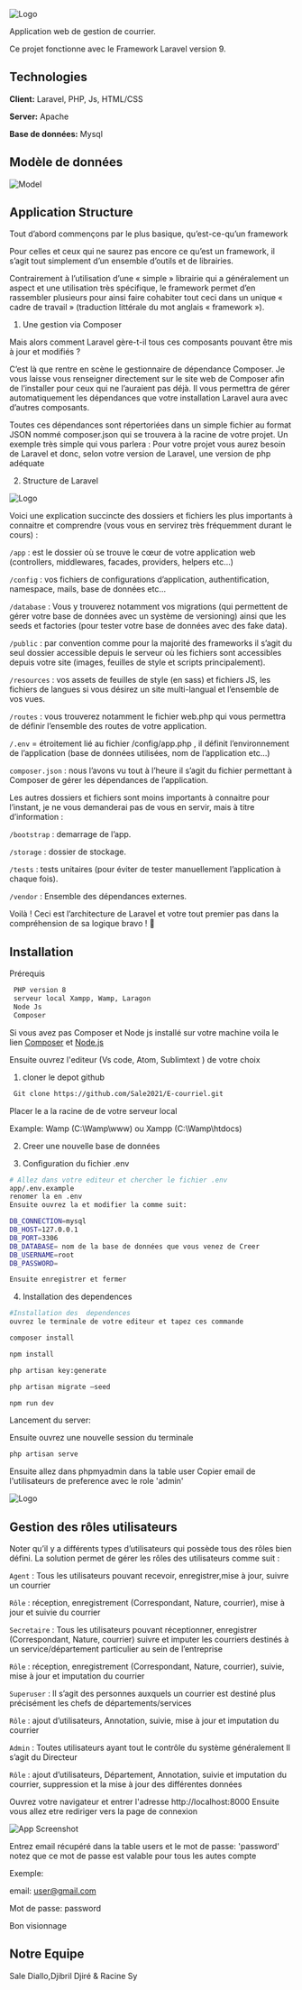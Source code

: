 
![Logo](https://user-images.githubusercontent.com/84472630/187780840-2e309459-b72c-4c73-b3fe-cede2d628ee0.png)





Application web de gestion de courrier.

Ce projet fonctionne avec le Framework Laravel version 9.


## Technologies

**Client:** Laravel, PHP, Js, HTML/CSS

**Server:** Apache

**Base de données:** Mysql


## Modèle de données
![Model](https://user-images.githubusercontent.com/84472630/187789347-0085fbe9-b0e7-43a0-966b-a9a6f0af70df.png)
## Application Structure

Tout d’abord commençons par le plus basique, qu’est-ce-qu’un framework

Pour celles et ceux qui ne saurez pas encore ce qu’est un framework, il s’agit tout simplement d’un ensemble d’outils et de librairies.

Contrairement à l’utilisation d’une « simple » librairie qui a généralement un aspect et une utilisation très spécifique, le framework permet d’en rassembler plusieurs pour ainsi faire cohabiter tout ceci dans un unique « cadre de travail » (traduction littérale du mot anglais « framework »).

1. Une gestion via Composer

Mais alors comment Laravel gère-t-il tous ces composants pouvant être mis à jour et modifiés ?

C’est là que rentre en scène le gestionnaire de dépendance Composer. Je vous laisse vous renseigner directement sur le site web de Composer afin de l’installer pour ceux qui ne l’auraient pas déjà. Il vous permettra de gérer automatiquement les dépendances que votre installation Laravel aura avec d’autres composants.

Toutes ces dépendances sont répertoriées dans un simple fichier au format JSON nommé composer.json qui se trouvera à la racine de votre projet. Un exemple très simple qui vous parlera :
Pour votre projet vous aurez besoin de Laravel et donc, selon votre version de Laravel, une version de php adéquate

2. Structure de Laravel


![Logo](https://user-images.githubusercontent.com/84472630/187775729-324be808-f15b-426c-8a21-34b3156cdf90.png)



Voici une explication succincte des dossiers et fichiers les plus importants à connaitre et comprendre (vous vous en servirez très fréquemment durant le cours) :

`/app` : est le dossier où se trouve le cœur de votre application web (controllers, middlewares, facades, providers, helpers etc…)

`/config` : vos fichiers de configurations d’application, authentification, namespace, mails, base de données etc…

`/database` : Vous y trouverez notamment vos migrations (qui permettent de gérer votre base de données avec un système de versioning) ainsi que les seeds et factories (pour tester votre base de données avec des fake data).

`/public` : par convention comme pour la majorité des frameworks il s’agit du seul dossier accessible depuis le serveur où les fichiers sont accessibles depuis votre site (images, feuilles de style et scripts principalement).

`/resources` : vos assets de feuilles de style (en sass) et fichiers JS, les fichiers de langues si vous désirez un site multi-langual et l’ensemble de vos vues.

`/routes` : vous trouverez notamment le fichier web.php qui vous permettra de définir l’ensemble des routes de votre application.

`/.env` = étroitement lié au fichier /config/app.php , il définit l’environnement de l’application (base de données utilisées, nom de l’application etc…)

`composer.json` : nous l’avons vu tout à l’heure il s’agit du fichier permettant à Composer de gérer les dépendances de l’application.

Les autres dossiers et fichiers sont moins importants à connaitre pour l’instant, je ne vous demanderai pas de vous en servir, mais à titre d’information :

`/bootstrap` : demarrage de l’app.

`/storage` : dossier de stockage.

`/tests` : tests unitaires (pour éviter de tester manuellement l’application à chaque fois).

`/vendor` : Ensemble des dépendances externes.

Voilà ! Ceci est l’architecture de Laravel et votre tout premier pas dans la compréhension de sa logique bravo ! 🙂



## Installation

Prérequis
```bash
 PHP version 8
 serveur local Xampp, Wamp, Laragon
 Node Js
 Composer 
```
Si vous avez pas Composer et Node js installé sur votre machine
voila le lien [Composer](https://getcomposer.org) et [Node.js](https://nodejs.org)

Ensuite ouvrez l'editeur (Vs code, Atom, Sublimtext ) de votre choix

1. cloner le depot github

```bash
 Git clone https://github.com/Sale2021/E-courriel.git
```
Placer le a la racine de de votre serveur local

 Example: Wamp (C:\Wamp\www) ou Xampp (C:\Wamp\htdocs)
 
2. Creer une nouvelle base de données

3. Configuration du fichier .env

 ``` bash
# Allez dans votre editeur et chercher le fichier .env
app/.env.example
renomer la en .env
Ensuite ouvrez la et modifier la comme suit:

DB_CONNECTION=mysql
DB_HOST=127.0.0.1
DB_PORT=3306
DB_DATABASE= nom de la base de données que vous venez de Creer
DB_USERNAME=root
DB_PASSWORD=

Ensuite enregistrer et fermer
```
4. Installation des  dependences

 ``` bash
#Installation des  dependences
ouvrez le terminale de votre editeur et tapez ces commande

composer install

npm install

php artisan key:generate

php artisan migrate –seed

npm run dev
```
Lancement du server:

Ensuite ouvrez une nouvelle session du terminale
``` bash
php artisan serve

```
Ensuite allez dans phpmyadmin dans la table user
Copier email de l'utilisateurs de preference avec le role 'admin'

![Logo](https://user-images.githubusercontent.com/84472630/187783467-733f7f59-df13-4d63-a320-3704bb796d9a.png)




    
## Gestion des rôles utilisateurs

Noter qu’il y a différents types d’utilisateurs qui possède tous des rôles bien défini.
La solution permet de gérer les rôles des utilisateurs comme suit :

`Agent` : Tous les utilisateurs pouvant recevoir, enregistrer,mise à jour, suivre un courrier

`Rôle` : réception, enregistrement (Correspondant, Nature, courrier), mise à jour et suivie du courrier

`Secretaire` : Tous les utilisateurs pouvant réceptionner, enregistrer (Correspondant, Nature, courrier) suivre et imputer les courriers destinés à un service/département particulier au sein de l’entreprise

`Rôle` : réception, enregistrement (Correspondant, Nature, courrier), suivie, mise à jour et imputation du courrier

`Superuser` : Il s’agit des personnes auxquels un courrier est destiné plus précisément les chefs de départements/services

`Rôle` : ajout d’utilisateurs, Annotation, suivie, mise à jour et imputation du courrier

`Admin` : Toutes utilisateurs ayant tout le contrôle du système généralement Il s’agit du Directeur

`Rôle` : ajout d’utilisateurs, Département, Annotation, suivie et imputation du courrier, suppression et la mise à jour des différentes données

Ouvrez votre navigateur et entrer l'adresse http://localhost:8000
Ensuite vous allez etre rediriger vers la page de connexion


![App Screenshot](https://user-images.githubusercontent.com/84472630/187788054-8f340bd4-7580-40a2-bec6-7d3838e7ec3d.png)

Entrez email récupéré dans la table users et le mot de passe: 'password' notez que ce mot de passe est valable pour tous les autes compte

Exemple: 

email: user@gmail.com

Mot de passe: password

Bon visionnage 

## Notre Equipe

Sale Diallo,Djibril Djiré & Racine Sy

